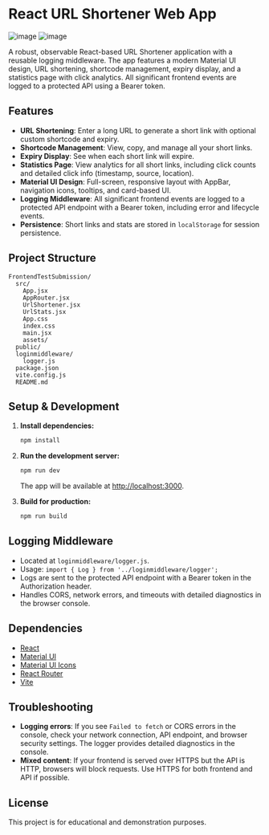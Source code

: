# React URL Shortener Web App

![image](https://github.com/user-attachments/assets/602ab8ab-4edf-48a4-8d12-ade66c21becb)
![image](https://github.com/user-attachments/assets/806cf8b9-75d1-4153-a954-9e044c4e8ef7)

A robust, observable React-based URL Shortener application with a reusable logging middleware. The app features a modern Material UI design, URL shortening, shortcode management, expiry display, and a statistics page with click analytics. All significant frontend events are logged to a protected API using a Bearer token.

## Features

- **URL Shortening**: Enter a long URL to generate a short link with optional custom shortcode and expiry.
- **Shortcode Management**: View, copy, and manage all your short links.
- **Expiry Display**: See when each short link will expire.
- **Statistics Page**: View analytics for all short links, including click counts and detailed click info (timestamp, source, location).
- **Material UI Design**: Full-screen, responsive layout with AppBar, navigation icons, tooltips, and card-based UI.
- **Logging Middleware**: All significant frontend events are logged to a protected API endpoint with a Bearer token, including error and lifecycle events.
- **Persistence**: Short links and stats are stored in `localStorage` for session persistence.

## Project Structure

```
FrontendTestSubmission/
  src/
    App.jsx
    AppRouter.jsx
    UrlShortener.jsx
    UrlStats.jsx
    App.css
    index.css
    main.jsx
    assets/
  public/
  loginmiddleware/
    logger.js
  package.json
  vite.config.js
  README.md
```

## Setup & Development

1. **Install dependencies:**
   ```sh
   npm install
   ```

2. **Run the development server:**
   ```sh
   npm run dev
   ```
   The app will be available at [http://localhost:3000](http://localhost:3000).

3. **Build for production:**
   ```sh
   npm run build
   ```

## Logging Middleware

- Located at `loginmiddleware/logger.js`.
- Usage: `import { Log } from '../loginmiddleware/logger';`
- Logs are sent to the protected API endpoint with a Bearer token in the Authorization header.
- Handles CORS, network errors, and timeouts with detailed diagnostics in the browser console.

## Dependencies

- [React](https://reactjs.org/)
- [Material UI](https://mui.com/)
- [Material UI Icons](https://mui.com/material-ui/material-icons/)
- [React Router](https://reactrouter.com/)
- [Vite](https://vitejs.dev/)

## Troubleshooting

- **Logging errors**: If you see `Failed to fetch` or CORS errors in the console, check your network connection, API endpoint, and browser security settings. The logger provides detailed diagnostics in the console.
- **Mixed content**: If your frontend is served over HTTPS but the API is HTTP, browsers will block requests. Use HTTPS for both frontend and API if possible.

## License

This project is for educational and demonstration purposes.
